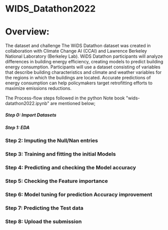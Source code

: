 # WIDS_Datathon2022

# Overview:
The dataset and challenge The WiDS Datathon dataset was created in collaboration with Climate Change AI (CCAI) and Lawrence Berkeley National Laboratory (Berkeley Lab). WiDS Datathon participants will analyze differences in building energy efficiency, creating models to predict building energy consumption. Participants will use a dataset consisting of variables that describe building characteristics and climate and weather variables for the regions in which the buildings are located. Accurate predictions of energy consumption can help policymakers target retrofitting efforts to maximize emissions reductions.

The Process-flow steps followed in the python Note book "wids-datathon2022.ipynb" are mentioned below;

##### Step 0: Import Datasets

##### Step 1: EDA

### Step 2: Imputing the Null/Nan entries

### Step 3: Training and fitting the initial Models

### Step 4: Predicting and checking the Model accuracy

### Step 5: Checking the Feature importance

### Step 6: Model tuning for prediction Accuracy improvement

### Step 7: Predicting the Test data

### Step 8: Upload the submission

